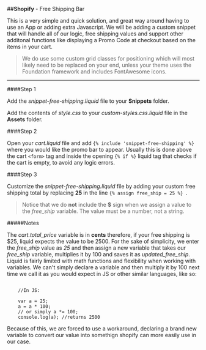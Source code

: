 ##**Shopify** - Free Shipping Bar

This is a very simple and quick solution, and great way around having to use an App or adding extra Javascript. We will be adding a custom snippet that will handle all of our logic, free shipping values and support other additonal functions like displaying a Promo Code at checkout based on the items in your cart.

>We do use some custom grid classes for positioning which will most likely need to be replaced on your end, unless your theme uses the Foundation framework and includes FontAwesome icons.

---

####Step 1

Add the *snippet-free-shipping.liquid* file to your **Snippets** folder.

Add the contents of *style.css* to your *custom-styles.css.liquid* file in the **Assets** folder.

####Step 2

Open your *cart.liquid* file and add `{% include 'snippet-free-shipping' %}` where you would like the promo bar to appear. Usually this is done above the cart `<form>` tag and inside the opening `{% if %}` liquid tag that checks if the cart is empty, to avoid any logic errors.

####Step 3

Customize the *snippet-free-shipping.liquid* file by adding your custom free shipping total by replacing **25** in the line `{% assign free_ship = 25 %} `. 

>Notice that we do **not** include the **$** sign when we assign a value to the *free_ship* variable. The value must be a number, not a string.

#####Notes

The *cart.total_price* variable is in **cents** therefore, if your free shipping is $25, liquid expects the value to be 2500. For the sake of simplicity, we enter the *free_ship* value as *25* and then assign a new variable that takes our *free_ship* variable, multiplies it by 100 and saves it as *updated_free_ship*. Liquid is fairly limited with math functions and flexibility when working with variables. We can't simply declare a variable and then multiply it by 100 next time we call it as you would expect in JS or other similar languages, like so:

```JS

    //In JS:
    
    var a = 25;
    a = a * 100;
    // or simply a *= 100;
    console.log(a); //returns 2500
```

Because of this, we are forced to use a workaround, declaring a brand new variable to convert our value into somethign shopify can more easily use in our case.
